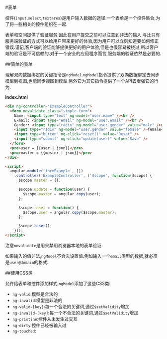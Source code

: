 #表单

控件(`input`,`select`,`textarea`)是用户输入数据的途径.一个表单是一个控件集合,为了将一些相关的控件组织在一起.

表单和空间提供了验证服务,因此在用户提交之前可以注意到非法的输入.与比只有服务端验证的方式可以给用户带来更好的体验,因为用户可以立刻知道要如何修正错误.谨记,客户端的验证能够提供更好的用户体验,但是也很容易被绕过,所以客户端的验证是不可信赖的.对于一个安全的应用程序而言,服务端的验证依然是必要的.

##简单的表单

理解双向数据绑定的关键指令是`ngModel`.`ngModel`指令提供了双向数据绑定去同步模型到视图,也能同步视图到模型.另外它为其它指令提供了一个API去增强它的行为.

**index.html**
```html
<div ng-controller="ExampleController">
  <form novalidate class="simple-form">
    Name: <input type="text" ng-model="user.name" /><br />
    E-mail: <input type="email" ng-model="user.email" /><br />
    Gender: <input type="radio" ng-model="user.gender" value="male" />male
    <input type="radio" ng-model="user.gender" value="female" />female<br />
    <input type="button" ng-click="reset()" value="Reset" />
    <input type="submit" ng-click="update(user)" value="Save" />
  </form>
  <pre>user = {{user | json}}</pre>
  <pre>master = {{master | json}}</pre>
</div>

<script>
  angular.module('formExample', [])
    .controller('ExampleController', ['$scope', function($scope) {
      $scope.master = {};

      $scope.update = function(user) {
        $scope.master = angular.copy(user);
      };

      $scope.reset = function() {
        $scope.user = angular.copy($scope.master);
      };

      $scope.reset();
    }]);
</script>
```
注意`novalidate`是用来禁用浏览器本地的表单验证.

如果输入的值非法,`ngModel`不会去设置值.例如输入一个`email`类型的数据,就必须是`user@domain`的格式.

##使用CSS类

允许给表单和控件添加样式,`ngModel`添加了这些CSS类:
*  `ng-valid`:模型是合法的
*  `ng-invalid`:模型是非法的
*  `ng-valid-[key]`:每一个合法的关键词,通过`$setValidity`增加
*  `ng-invalid-[key]`:每一个不合法的关键词,通过`$setValidity`增加
*  `ng-pristine`:控件从未发生过交互
*  `ng-dirty`:控件已经被输入过
*  `ng-touched`:

